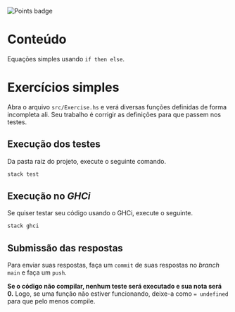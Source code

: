 ![Points badge](../../blob/badges/.github/badges/points.svg)

# Conteúdo
Equações simples usando `if then else`.

# Exercícios simples

Abra o arquivo `src/Exercise.hs` e verá diversas funções definidas de forma incompleta ali.
Seu trabalho é corrigir as definições para que passem nos testes.
 
## Execução dos testes

Da pasta raiz do projeto, execute o seguinte comando.

```bash
stack test
```

## Execução no *GHCi*
Se quiser testar seu código usando o GHCi, execute o seguinte.

```bash
stack ghci
```

## Submissão das respostas
Para enviar suas respostas, faça um `commit` de suas respostas no *branch* `main` e faça um `push`.


**Se o código não compilar, nenhum teste será executado e sua nota será 0.**
Logo, se uma função não estiver funcionando, deixe-a como `= undefined` para que pelo menos compile.
